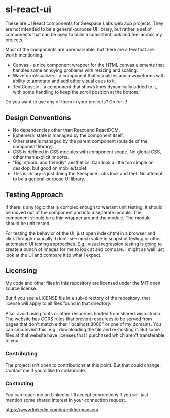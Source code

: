 # sl-react-ui

These are UI React components for Seespace Labs web app projects. They are not intended to be a general-purpose UI library, but rather a set of components that can be used to build a consistent look and feel across my projects.

Most of the components are unremarkable, but there are a few that are worth mentioning.

* Canvas - a nice component wrapper for the HTML canvas elements that handles some annoying problems with resizing and scaling.
* WaveformVisualizer - a component that visualizes audio waveforms with ability to annotate and add other visual cues to it.
* TextConsole - a component that shows lines dynamically added to it, with some handling to keep the scroll position at the bottom.

Do you want to use any of them in your projects? Go for it!

## Design Conventions

* No dependencies other than React and ReactDOM.
* Ephemeral state is managed by the component itself.
* Other state is managed by the parent component (outside of the component library).
* CSS is defined in CSS modules with component scope. No global CSS, other than explicit imports.
* "Big, stupid, and friendly" aesthetics. Can look a little too simple on desktop, but good on mobile/tablet.
* This is library is just doing the Seespace Labs look and feel. No attempt to be a general-purpose UI library.

## Testing Approach

If there is any logic that is complex enough to warrant unit testing, it should be moved out of the component and into a separate module. The component should be a thin wrapper around the module. The module should be unit tested.

For testing the behavior of the UI, just open index.html in a browser and click through manually. I don't see much value in snapshot testing or other automated UI testing approaches. E.g., visual regression testing is going to create a bunch of images for me to look at and compare. I might as well just look at the UI and compare it to what I expect.

## Licensing

My code and other files in this repository are licensed under the MIT open source license.

But if you see a LICENSE file in a sub-directory of the repository, that license will apply to all files found in that directory.

Also, avoid using fonts or other resources hosted from shared.wisp.studio. The website has CORS rules that prevent resources to be served from pages that don't match either "localhost:3000" or one of my domains. You can circumvent this, e.g., downloading the file and re-hosting it. But some files at that website have licenses that I purchased which aren't transferable to you.

### Contributing

The project isn't open to contributions at this point. But that could change. Contact me if you'd like to collaborate.

### Contacting

You can reach me on LinkedIn. I'll accept connections if you will just mention some shared interest in your connection request.

https://www.linkedin.com/in/erikhermansen/
